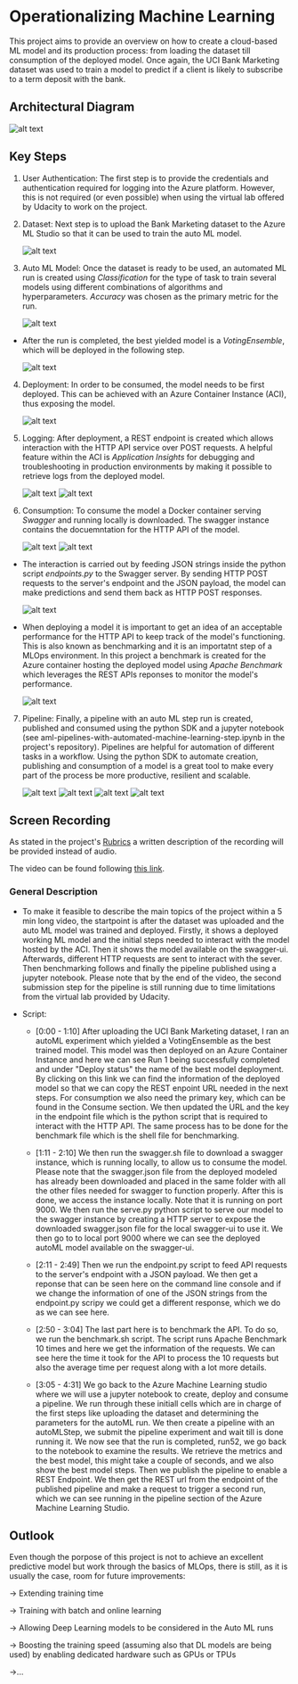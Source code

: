 # Operationalizing Machine Learning

This project aims to provide an overview on how to create a cloud-based ML model and its production process: from loading the dataset till consumption of the deployed model. Once again, the UCI Bank Marketing dataset was used to train a model to predict if a client is likely to subscribe to a term deposit with the bank.


## Architectural Diagram
![alt text](https://github.com/ACastMtz/Udacity-projects/blob/main/OperationalizingMLProject/Images/AZ_Arch_Diagram.png?raw=true)

## Key Steps
1. User Authentication: The first step is to provide the credentials and authentication required for logging into the Azure platform. However, this is not required (or even possible) when using the virtual lab offered by Udacity to work on the project. 

2. Dataset: Next step is to upload the Bank Marketing dataset to the Azure ML Studio so that it can be used to train the auto ML model.

   ![alt text](https://github.com/ACastMtz/Udacity-projects/blob/main/OperationalizingMLProject/Images/Dataset.png?raw=true)

3. Auto ML Model: Once the dataset is ready to be used, an automated ML run is created using *Classification* for the type of task to train several models using different combinations of algorithms and hyperparameters. *Accuracy* was chosen as the primary metric for the run.

   ![alt text](https://github.com/ACastMtz/Udacity-projects/blob/main/OperationalizingMLProject/Images/automlrun_completed.png?raw=true)

  * After the run is completed, the best yielded model is a *VotingEnsemble*, which will be deployed in the following step.

     ![alt text](https://github.com/ACastMtz/Udacity-projects/blob/main/OperationalizingMLProject/Images/best_model.png?raw=true)

4. Deployment: In order to be consumed, the model needs to be first deployed. This can be achieved with an Azure Container Instance (ACI), thus exposing the model.

   ![alt text](https://github.com/ACastMtz/Udacity-projects/blob/main/OperationalizingMLProject/Images/deploy_aidisabled.png?raw=true)

5. Logging: After deployment, a REST endpoint is created which allows interaction with the HTTP API service over POST requests. A helpful feature within the ACI is *Application Insights* for debugging and troubleshooting in production environments by making it possible to retrieve logs from the deployed model.

   ![alt text](https://github.com/ACastMtz/Udacity-projects/blob/main/OperationalizingMLProject/Images/deploy_aienabled.png?raw=true)
   ![alt text](https://github.com/ACastMtz/Udacity-projects/blob/main/OperationalizingMLProject/Images/logging.png?raw=true)

6. Consumption: To consume the model a Docker container serving *Swagger* and running locally is downloaded. The swagger instance contains the docuemntation for the HTTP API of the model.

   ![alt text](https://github.com/ACastMtz/Udacity-projects/blob/main/OperationalizingMLProject/Images/swagger.png?raw=true)
   ![alt text](https://github.com/ACastMtz/Udacity-projects/blob/main/OperationalizingMLProject/Images/swagger_1.png?raw=true)

  * The interaction is carried out by feeding JSON strings inside the python script *endpoints.py* to the Swagger server. By sending HTTP POST requests to the server's endpoint and the JSON payload, the model can make predictions and send them back as HTTP POST responses.

     ![alt text](https://github.com/ACastMtz/Udacity-projects/blob/main/OperationalizingMLProject/Images/endpoints_int.png?raw=true)

  * When deploying a model it is important to get an idea of an acceptable performance for the HTTP API to keep track of the model's functioning. This is also known as benchmarking and it is an importatnt step of a MLOps environment. In this project a benchmark is created for the  Azure container hosting the deployed model using *Apache Benchmark* which leverages the REST APIs reponses to monitor the model's performance.

     ![alt text](https://github.com/ACastMtz/Udacity-projects/blob/main/OperationalizingMLProject/Images/benchmark.png?raw=true)

7. Pipeline: Finally, a pipeline with an auto ML step run is created, published and consumed using the python SDK and a jupyter notebook (see aml-pipelines-with-automated-machine-learning-step.ipynb in the project's repository). Pipelines are helpful for automation of different tasks in a workflow. Using the python SDK to automate creation, publishing and consumption of a model is a great tool to make every part of the process be more productive, resilient and scalable.

   ![alt text](https://github.com/ACastMtz/Udacity-projects/blob/main/OperationalizingMLProject/Images/Pipeline_running.png?raw=true)
   ![alt text](https://github.com/ACastMtz/Udacity-projects/blob/main/OperationalizingMLProject/Images/ds_automlmod.png?raw=true)
   ![alt text](https://github.com/ACastMtz/Udacity-projects/blob/main/OperationalizingMLProject/Images/widget.png?raw=true)
   ![alt text](https://github.com/ACastMtz/Udacity-projects/blob/main/OperationalizingMLProject/Images/published_pipeline.png?raw=true)

## Screen Recording
As stated in the project's <a href="https://review.udacity.com/#!/rubrics/2893/view">Rubrics</a> a written description of the recording will be provided instead of audio.

The video can be found following <a href="https://youtu.be/Rn81BkKon_A">this link</a>.


### General Description

* To make it feasible to describe the main topics of the project within a 5 min long video, the startpoint is after the dataset was uploaded and the auto ML model was trained and deployed. Firstly, it shows a deployed working ML model and the initial steps needed to interact with the model hosted by the ACI. Then it shows the model available on the swagger-ui. Afterwards, different HTTP requests are sent to interact with the sever. Then benchmarking follows and finally the pipeline published using a jupyter notebook. Please note that by the end of the video, the second submission step for the pipeline is still running due to time limitations from the virtual lab provided by Udacity.

* Script:

   * [0:00 - 1:10] After uploading the UCI Bank Marketing dataset, I ran an autoML experiment which yielded a VotingEnsemble as the best trained model. This model was then deployed on an Azure Container Instance and here we can see Run 1 being successfully completed and under "Deploy status" the name of the best model deployment. By clicking on this link we can find the information of the deployed model so that we can copy the REST enpoint URL needed in the next steps. For consumption we also need the primary key, which can be found in the Consume section. We then updated the URL and the key in the endpoint file which is the python script that is required to interact with the HTTP API. The same process has to be done for the benchmark file which is the shell file for benchmarking.
 
   * [1:11 - 2:10] We then run the swagger.sh file to download a swagger instance, which is running locally, to allow us to consume the model. Please note that the swagger.json file from the deployed modeled has already been downloaded and placed in the same folder with all the other files needed for swagger to function properly. After this is done, we access the instance locally. Note that it is running on port 9000. We then run the serve.py python script to serve our model to the swagger instance by creating a HTTP server to expose the downloaded swagger.json file for the local swagger-ui to use it. We then go to to local port 9000 where we can see the deployed autoML model available on the swagger-ui.
 
   * [2:11 - 2:49] Then we run the endpoint.py script to feed API requests to the server's endpoint with a JSON payload. We then get a reponse that can be seen here on the command line console and if we change the information of one of the JSON strings from the endpoint.py scripy we could get a different response, which we do as we can see here.
 
   * [2:50 - 3:04] The last part here is to benchmark the API. To do so, we run the benchmark.sh script. The script runs Apache Benchmark 10 times and here we get the information of the requests. We can see here the time it took for the API to process the 10 requests but also the average time per request along with a lot more details.
 
   * [3:05 - 4:31] We go back to the Azure Machine Learning studio where we will use a jupyter notebook to create, deploy and consume a pipeline. We run through these initiall cells which are in charge of the first steps like uploading the dataset and determining the parameters for the autoML run. We then create a pipeline with an autoMLStep, we submit the pipeline experiment and wait till is done running it. We now see that the run is completed, run52, we go back to the notebook to examine the results. We retrieve the metrics and the best model, this might take a couple of seconds, and we also show the best model steps. Then we publish the pipeline to enable a REST Endpoint. We then get the REST url from the endpoint of the published pipeline and make a request to trigger a second run, which we can see running in the pipeline section of the Azure Machine Learning Studio.


## Outlook
Even though the porpose of this project is not to achieve an excellent predictive model but work through the basics of MLOps, there is still, as it is usually the case, room for future improvements:

-> Extending training time

-> Training with batch and online learning

-> Allowing Deep Learning models to be considered in the Auto ML runs

-> Boosting the training speed (assuming also that DL models are being used) by enabling dedicated hardware such as GPUs or TPUs

->...
